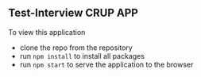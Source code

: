 ## Test-Interview CRUP APP

To view this application
- clone the repo from the repository
- run ```npm install``` to install all packages
- run ```npm start``` to serve the application to the browser